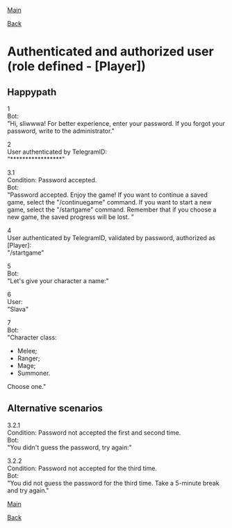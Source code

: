 [Main](../../../index.md)

[Back](../index.md)

# Authenticated and authorized user (role defined - [Player])

## Happypath

1  
  Bot:  
  "Hi, sliwwwa! For better experience, enter your password. If you forgot your password, write to the administrator."

2  
  User authenticated by TelegramID:  
  "*****************"

3.1  
  Condition: Password accepted.  
  Bot:  
  "Password accepted. Enjoy the game! If you want to continue a saved game, select the "/continuegame" command. If you want to start a new game, select the "/startgame" command. Remember that if you choose a new game, the saved progress will be lost. "

4  
  User authenticated by TelegramID, validated by password, authorized as \[Player\]:  
  "/startgame"

5  
  Bot:  
  "Let's give your character a name:"

6  
  User:  
  "Slava"

7  
  Bot:  
  "Character class:

* Melee;
* Ranger;
* Mage;
* Summoner.

Choose one."

## Alternative scenarios

3.2.1  
  Condition: Password not accepted the first and second time.  
  Bot:  
  "You didn't guess the password, try again:"

3.2.2  
  Condition: Password not accepted for the third time.  
  Bot:  
  "You did not guess the password for the third time. Take a 5-minute break and try again."

[Main](../../../index.md)

[Back](../index.md)
